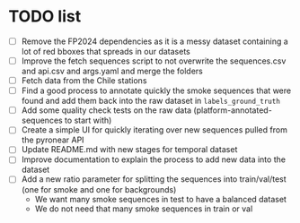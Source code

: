 # TODO list

- [ ] Remove the FP2024 dependencies as it is a messy dataset containing a lot of red bboxes that spreads in our datasets
- [ ] Improve the fetch sequences script to not overwrite the sequences.csv and api.csv and args.yaml and merge the folders
- [ ] Fetch data from the Chile stations
- [ ] Find a good process to annotate quickly the smoke sequences that were found and add them back into the raw dataset in `labels_ground_truth`
- [ ] Add some quality check tests on the raw data (platform-annotated-sequences to start with)
- [ ] Create a simple UI for quickly iterating over new sequences pulled from the pyronear API
- [ ] Update README.md with new stages for temporal dataset
- [ ] Improve documentation to explain the process to add new data into the dataset
- [ ] Add a new ratio parameter for splitting the sequences into train/val/test (one for smoke and one for backgrounds)
  - We want many smoke sequences in test to have a balanced dataset
  - We do not need that many smoke sequences in train or val

